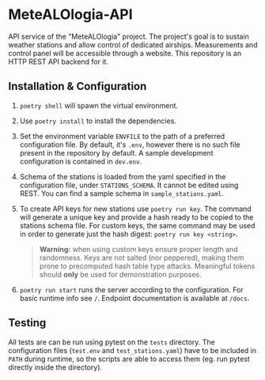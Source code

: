 # MeteALOlogia-API
API service of the "MeteALOlogia" project. The project's goal is to sustain weather stations and allow control of dedicated airships. Measurements and control panel will be accessible through a website. This repository is an HTTP REST API backend for it.

## Installation & Configuration
1. `poetry shell` will spawn the virtual environment.
2. Use `poetry install` to install the dependencies.
3. Set the environment variable `ENVFILE` to the path of a preferred configuration file. By default, it's `.env`, however there is no such file present in the repository by default. A sample development configuration is contained in `dev.env`.
4. Schema of the stations is loaded from the yaml specified in the configuration file, under `STATIONS_SCHEMA`. It cannot be edited using REST. You can find a sample schema in `sample_stations.yaml`.
5. To create API keys for new stations use `poetry run key`. The command will generate a unique key and provide a hash ready to be copied to the stations schema file. For custom keys, the same command may be used in order to generate just the hash digest: `poetry run key <string>`.
    >    **Warning:** when using custom keys ensure proper length and randomness. Keys are not salted (nor peppered), making them prone to precomputed hash table type attacks. Meaningful tokens should **only** be used for demonstration purposes.

6. `poetry run start` runs the server according to the configuration. For basic runtime info see `/`. Endpoint documentation is available at `/docs`. 

## Testing
All tests are can be run using pytest on the `tests` directory. The configuration files (`test.env` and `test_stations.yaml`) have to be included in `PATH` during runtime, so the scripts are able to access them (eg. run pytest directly inside the directory).
